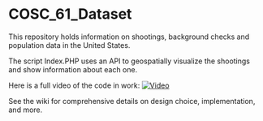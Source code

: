 # COSC_61_Dataset

This repository holds information on shootings, background checks and population data in the United States.

The script Index.PHP uses an API to geospatially visualize the shootings and show information about each one. 

Here is a full video of the code in work:
[![Video](https://img.youtu.be/Bqt1ARUmfKM/maxresdefault.jpg)](https://youtu.be/Bqt1ARUmfKM)

See the wiki for comprehensive details on design choice, implementation, and more.
